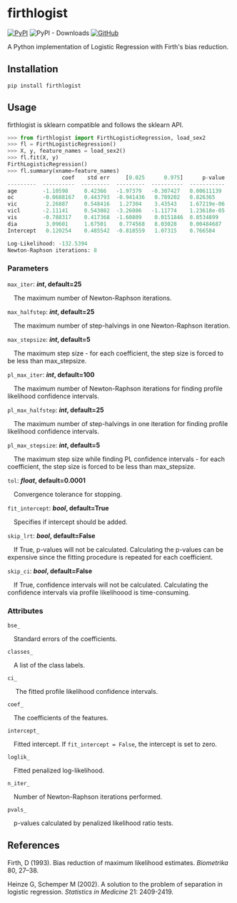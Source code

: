 # firthlogist

[![PyPI](https://img.shields.io/pypi/v/firthlogist.svg)](https://pypi.org/project/firthlogist/)
![PyPI - Downloads](https://img.shields.io/pypi/dm/firthlogist)
[![GitHub](https://img.shields.io/github/license/jzluo/firthlogist)](https://github.com/jzluo/firthlogist/blob/master/LICENSE)

A Python implementation of Logistic Regression with Firth's bias reduction.


## Installation
    pip install firthlogist

## Usage
firthlogist is sklearn compatible and follows the sklearn API.

```python
>>> from firthlogist import FirthLogisticRegression, load_sex2
>>> fl = FirthLogisticRegression()
>>> X, y, feature_names = load_sex2()
>>> fl.fit(X, y)
FirthLogisticRegression()
>>> fl.summary(xname=feature_names)
                 coef    std err     [0.025      0.975]      p-value
---------  ----------  ---------  ---------  ----------  -----------
age        -1.10598     0.42366   -1.97379   -0.307427   0.00611139
oc         -0.0688167   0.443793  -0.941436   0.789202   0.826365
vic         2.26887     0.548416   1.27304    3.43543    1.67219e-06
vicl       -2.11141     0.543082  -3.26086   -1.11774    1.23618e-05
vis        -0.788317    0.417368  -1.60809    0.0151846  0.0534899
dia         3.09601     1.67501    0.774568   8.03028    0.00484687
Intercept   0.120254    0.485542  -0.818559   1.07315    0.766584

Log-Likelihood: -132.5394
Newton-Raphson iterations: 8
```

### Parameters

`max_iter`: **_int_, default=25**

&emsp;The maximum number of Newton-Raphson iterations.

`max_halfstep`: **_int_, default=25**

&emsp;The maximum number of step-halvings in one Newton-Raphson iteration.

`max_stepsize`: **_int_, default=5**

&emsp;The maximum step size - for each coefficient, the step size is forced to
be less than max_stepsize.

`pl_max_iter`: **_int_, default=100**

&emsp;The maximum number of Newton-Raphson iterations for finding profile likelihood confidence intervals.

`pl_max_halfstep`: **_int_, default=25**

&emsp;The maximum number of step-halvings in one iteration for finding profile likelihood confidence intervals.

`pl_max_stepsize`: **_int_, default=5**

&emsp;The maximum step size while finding PL confidence intervals - for each coefficient, the step size is forced to
be less than max_stepsize.

`tol`: **_float_, default=0.0001**

&emsp;Convergence tolerance for stopping.

`fit_intercept`: **_bool_, default=True**

&emsp;Specifies if intercept should be added.

`skip_lrt`: **_bool_, default=False**

&emsp;If True, p-values will not be calculated. Calculating the p-values can
be expensive since the fitting procedure is repeated for each
coefficient.

`skip_ci`: **_bool_, default=False**

&emsp;If True, confidence intervals will not be calculated. Calculating the confidence intervals via profile likelihoood is time-consuming.


### Attributes
`bse_`

&emsp;Standard errors of the coefficients.

`classes_`

&emsp;A list of the class labels.

`ci_`

&emsp; The fitted profile likelihood confidence intervals.

`coef_`

&emsp;The coefficients of the features.

`intercept_`

&emsp;Fitted intercept. If `fit_intercept = False`, the intercept is set to zero.

`loglik_`

&emsp;Fitted penalized log-likelihood.

`n_iter_`

&emsp;Number of Newton-Raphson iterations performed.

`pvals_`

&emsp;p-values calculated by penalized likelihood ratio tests.

## References
Firth, D (1993). Bias reduction of maximum likelihood estimates.
*Biometrika* 80, 27–38.

Heinze G, Schemper M (2002). A solution to the problem of separation in logistic
regression. *Statistics in Medicine* 21: 2409-2419.
